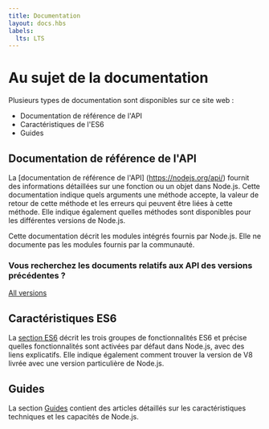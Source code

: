 ```yaml
---
title: Documentation
layout: docs.hbs
labels:
  lts: LTS
---
```


# Au sujet de la documentation

Plusieurs types de documentation sont disponibles sur ce site web :

- Documentation de référence de l'API
- Caractéristiques de l'ES6
- Guides

## Documentation de référence de l'API

La [documentation de référence de l'API] (https://nodejs.org/api/) fournit des informations détaillées sur une fonction ou un objet dans Node.js. Cette documentation indique quels arguments une méthode accepte, la valeur de retour de cette méthode et les erreurs qui peuvent être liées à cette méthode. Elle indique également quelles méthodes sont disponibles pour les différentes versions de Node.js.

Cette documentation décrit les modules intégrés fournis par Node.js. Elle ne documente pas les modules fournis par la communauté.

<div class="highlight-box">

### Vous recherchez les documents relatifs aux API des versions précédentes ?

<NodeApiVersionLinks />

[All versions](https://nodejs.org/docs/)

</div>

## Caractéristiques ES6

La [section ES6](/fr/docs/es6/) décrit les trois groupes de fonctionnalités ES6 et précise quelles fonctionnalités sont activées par défaut dans Node.js, avec des liens explicatifs. Elle indique également comment trouver la version de V8 livrée avec une version particulière de Node.js.

## Guides

La section [Guides](/fr/docs/guides/) contient des articles détaillés sur les caractéristiques techniques et les capacités de Node.js.
